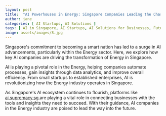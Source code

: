 ```yaml
---
layout: post
title:  "AI Powerhouses in Energy: Singapore Companies Leading the Charge"
author: jane
categories: [ AI Startups, AI Solutions ]
tags: [ AI in Singapore, AI Startups, AI Solutions for Businesses, Future of AI ]
image: assets/images/8.jpg
---
```


Singapore's commitment to becoming a smart nation has led to a surge in AI advancements, particularly within the Energy sector. Here, we explore how key AI companies are driving the transformation of Energy in Singapore.

AI is playing a pivotal role in the Energy, helping companies automate processes, gain insights through data analytics, and improve overall efficiency. From small startups to established enterprises, AI is revolutionizing how the Energy industry operates in Singapore.

As Singapore's AI ecosystem continues to flourish, platforms like <a href="https://ai.supremacy.sg" target="_blank"> ai.supremacy.sg </a> are playing a vital role in connecting businesses with the tools and insights they need to succeed. With their guidance, AI companies in the Energy industry are poised to lead the way into the future.
